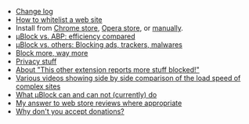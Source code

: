 - [Change log](https://github.com/gorhill/uBlock/wiki/Change-log)
- [How to whitelist a web site](/gorhill/uBlock/wiki/How-to-whitelist-a-web-site)
- Install from [Chrome store](https://chrome.google.com/webstore/detail/%C2%B5block/cjpalhdlnbpafiamejdnhcphjbkeiagm), [Opera store](https://addons.opera.com/en-gb/extensions/details/ublock/), or [manually](/gorhill/uBlock/tree/master/dist#install).
- [µBlock vs. ABP: efficiency compared](/gorhill/uBlock/wiki/%C2%B5Block-vs.-ABP:-efficiency-compared)
- [µBlock vs. others: Blocking ads, trackers, malwares](/gorhill/uBlock/wiki/%C2%B5Block-vs.-others:-Blocking-ads,-trackers,-malwares)
- [Block more, way more](/gorhill/uBlock/wiki/Block-more,-way-more)
- [Privacy stuff](https://github.com/gorhill/uBlock/wiki/Privacy-stuff)
- [About "This other extension reports more stuff blocked!"](/gorhill/uBlock/wiki/About-%22This-other-extension-reports-more-stuff-blocked!%22)
- [Various videos showing side by side comparison of the load speed of complex sites](/gorhill/uBlock/wiki/Various-videos-showing-side-by-side-comparison-of-the-load-speed-of-complex-sites)
- [What µBlock can and can not (currently) do](/gorhill/uBlock/wiki/What-%C2%B5Block-can-and-can-not-(currently)-do)
- [My answer to web store reviews where appropriate](/gorhill/uBlock/wiki/My-answer-to-web-store-reviews-where-appropriate)
- [Why don't you accept donations?](/gorhill/uBlock/wiki/Why-don't-you-accept-donations%3F)
